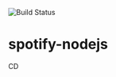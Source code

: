 ![Build Status](https://codebuild.us-east-1.amazonaws.com/badges?uuid=eyJlbmNyeXB0ZWREYXRhIjoiVUgxeCtCQVRRN2ZZUDJhTnJ5dk9XNnh5Ulh3bVVVd2VzQXBORkFJS1dVSkd3ZlJ3b01aVnNSdmtwN1kxOHpCSjhUbmx3OWozOFFOZXd6bnc2VnZ4b1VrPSIsIml2UGFyYW1ldGVyU3BlYyI6InR5NEFkSWlMRm8zbndtT08iLCJtYXRlcmlhbFNldFNlcmlhbCI6MX0%3D&branch=master)

# spotify-nodejs
CD
